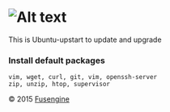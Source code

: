 ![Alt text](http://www.fusengine.ch/img/ubuntu.svg)
===================================================

This is Ubuntu-upstart to update and upgrade

### Install default packages

```
vim, wget, curl, git, vim, openssh-server
zip, unzip, htop, supervisor
```

&copy; 2015 [Fusengine](http://fusengine.com)
